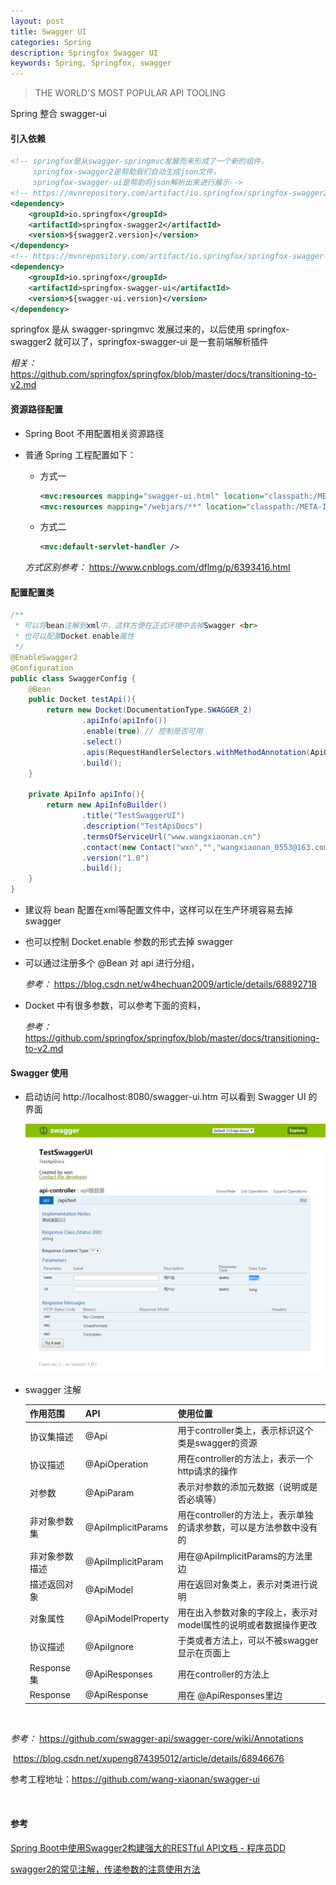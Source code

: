 ```yaml
---
layout: post
title: Swagger UI
categories: Spring
description: Springfox Swagger UI
keywords: Spring, Springfox, swagger
---
```


>  THE WORLD'S MOST POPULAR API TOOLING

Spring 整合 swagger-ui

#### 引入依赖

```xml
<!-- springfox是从swagger-springmvc发展而来形成了一个新的组件，
 	 springfox-swagger2是帮助我们自动生成json文件，
 	 springfox-swagger-ui是帮助将json解析出来进行展示-->
<!-- https://mvnrepository.com/artifact/io.springfox/springfox-swagger2 -->
<dependency>
	<groupId>io.springfox</groupId>
	<artifactId>springfox-swagger2</artifactId>
	<version>${swagger2.version}</version>
</dependency>
<!-- https://mvnrepository.com/artifact/io.springfox/springfox-swagger-ui -->
<dependency>
	<groupId>io.springfox</groupId>
	<artifactId>springfox-swagger-ui</artifactId>
	<version>${swagger-ui.version}</version>
</dependency>
```

springfox 是从 swagger-springmvc 发展过来的，以后使用 springfox-swagger2 就可以了，springfox-swagger-ui 是一套前端解析插件

*相关：* https://github.com/springfox/springfox/blob/master/docs/transitioning-to-v2.md  

#### 资源路径配置

- Spring Boot 不用配置相关资源路径

- 普通 Spring 工程配置如下：

  - 方式一

    ```xml
    <mvc:resources mapping="swagger-ui.html" location="classpath:/META-INF/resources/"/>
    <mvc:resources mapping="/webjars/**" location="classpath:/META-INF/resources/webjars/"/>
    ```

  - 方式二

    ```xml
    <mvc:default-servlet-handler />
    ```

  *方式区别参考：* https://www.cnblogs.com/dflmg/p/6393416.html

#### 配置配置类

```java
/**
 * 可以将bean注解到xml中，这样方便在正式环境中去掉Swagger <br>
 * 也可以配置Docket.enable属性
 */
@EnableSwagger2
@Configuration
public class SwaggerConfig {
    @Bean
    public Docket testApi(){
        return new Docket(DocumentationType.SWAGGER_2)
                .apiInfo(apiInfo())
                .enable(true) // 控制是否可用
                .select()
                .apis(RequestHandlerSelectors.withMethodAnnotation(ApiOperation.class))// 匹配给定注解的api
                .build();
    }

    private ApiInfo apiInfo(){
        return new ApiInfoBuilder()
                .title("TestSwaggerUI")
                .description("TestApiDocs")
                .termsOfServiceUrl("www.wangxiaonan.cn")
                .contact(new Contact("wxn","","wangxiaonan_0553@163.com"))
                .version("1.0")
                .build();
    }
}
```

- 建议将 bean 配置在xml等配置文件中，这样可以在生产环境容易去掉 swagger

- 也可以控制 Docket.enable 参数的形式去掉 swagger

- 可以通过注册多个 @Bean 对 api 进行分组，

  *参考：* https://blog.csdn.net/w4hechuan2009/article/details/68892718

- Docket 中有很多参数，可以参考下面的资料，

  *参考：* https://github.com/springfox/springfox/blob/master/docs/transitioning-to-v2.md

#### Swagger 使用

- 启动访问 http://localhost:8080/swagger-ui.htm 可以看到 Swagger UI 的界面

  ![效果界面](/images/spring/springfox-swagger-ui.png) 

- swagger 注解

  | 作用范围       | API                | 使用位置                                                     |
  | -------------- | ------------------ | ------------------------------------------------------------ |
  | 协议集描述     | @Api               | 用于controller类上，表示标识这个类是swagger的资源            |
  | 协议描述       | @ApiOperation      | 用在controller的方法上，表示一个http请求的操作               |
  | 对参数         | @ApiParam          | 表示对参数的添加元数据（说明或是否必填等）                   |
  | 非对象参数集   | @ApiImplicitParams | 用在controller的方法上，表示单独的请求参数，可以是方法参数中没有的 |
  | 非对象参数描述 | @ApiImplicitParam  | 用在@ApiImplicitParams的方法里边                             |
  | 描述返回对象   | @ApiModel          | 用在返回对象类上，表示对类进行说明                           |
  | 对象属性       | @ApiModelProperty  | 用在出入参数对象的字段上，表示对model属性的说明或者数据操作更改 |
  | 协议描述       | @ApiIgnore         | 于类或者方法上，可以不被swagger显示在页面上                  |
  | Response集     | @ApiResponses      | 用在controller的方法上                                       |
  | Response       | @ApiResponse       | 用在 @ApiResponses里边                                       |

  ​

 *参考：* https://github.com/swagger-api/swagger-core/wiki/Annotations

  ​	https://blog.csdn.net/xupeng874395012/article/details/68946676

  

  参考工程地址：https://github.com/wang-xiaonan/swagger-ui

  ​

  #### 参考

  [Spring Boot中使用Swagger2构建强大的RESTful API文档 - 程序员DD](http://blog.didispace.com/springbootswagger2/) 

  [swagger2的常见注解，传递参数的注意使用方法](https://www.cnblogs.com/fengli9998/p/7921601.html) 